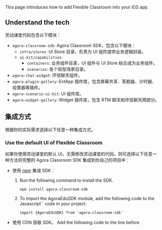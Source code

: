 This page introduces how to add Flexible Classroom into your iOS app.

## Understand the tech

灵动课堂代码包含以下模块：

- `agora-classroom-sdk`: Agora Classroom SDK，包含以下模块：
   - `infra/stores`: UI Store 目录，负责为 UI 组件提供业务逻辑封装。
   - `ui-kit/capabilities`:
      - `containers`: 业务组件目录，UI 组件与 UI Store 结合成为业务组件。
      - `scenarios`: 各个班型场景目录。
- `agora-chat-widget`: 环信聊天组件。
- `agora-plugin-gallery`: ExtApp 插件库，包含屏幕共享、答题器、计时器、投票器等插件。
- `agora-scenario-ui-kit`: UI 组件库。
- `agora-widget-gallery`: Widget 插件库，包含 RTM 聊天和环信聊天两部分。

## 集成方式

根据你的实际需求选择以下任意一种集成方式。

<a name="default_ui"></a>

### Use the default UI of Flexible Classroom

如果你使用灵动课堂的默认 UI，无需修改灵动课堂的代码，则可选择以下任意一种方法将完整的 Agora Classroom SDK 集成到你自己的项目中：

- 使用 [npm](https://www.npmjs.com/package/agora-classroom-sdk) 集成 SDK：

   1. Run the following command to install the SDK.

      ```
      npm install agora-classroom-sdk
      ```

   2. To import the AgoraEduSDK module, add the following code to the Javascript`` code in your project.

      ```
      import {AgoraEduSDK} from 'agora-classroom-sdk'
      ```

- 使用 CDN 获取 SDK。 Add the following code to the line before <style> in your project.

   ```html
   <script src="https://download.agora.io/edu-apaas/release/edu_sdk@2.0.1.bundle.js"></script>
   ```

<a name="change_default_ui"></a>

### Customize the default UI of Flexible Classroom

If you want to customize the default UI of Flexible Classroom, integrate Flexible Classroom as follows:

1. 运行以下命令将 CloudClass-Desktop 克隆至本地，并切换至最新发版分支。

   ```
   git clone https://github.com/AgoraIO-Community/CloudClass-Desktop.git
   ```

   ```
   git checkout release/apaas/x.y.z
   ```

<div class="alert info">Please replace x.y.z with the version number. Get the latest version number in the <a href="/cn/agora-class/release_agora_class_web?platform=Web">release notes</a>.</div>

2. 成功拉取代码后，你可根据自己的需求修改课堂 UI，然后通过以下命令进行调试。

   - Web 环境运行 `yarn dev` 命令
   - Electron 环境运行 `yarn dev:electron` 命令

3. 完成开发后，可通过以下命令打包 SDK 或应用：

   - 打包 Classroom SDK：`yarn pack:classroom:sdk`
   - 打包 Electron Mac 客户端：`yarn pack:electron:mac`
   - 打包 Electron Windows 客户端：执行命令 `yarn pack:electron:win`